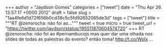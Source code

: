 
+++
author = "Jaydson Gomes"
categories = ["tweet"]
date = "Thu Apr 26 13:57:17 +0000 2012"
draft = false
slug = "1aa4fe6d1d72f656b0cd38c5c5fd92652065de3d"
tags = ["tweet"]
title = """RT @zenorocha: não foi ao..."""
tweet = true
micro = true
tweet_url = "https://twitter.com/jaydson/status/195511870604574720"
+++
RT @zenorocha: não foi ao #pernambucojs mas quer dar uma olhada nos slides de todas as palestras do evento? então toma! http://t.co/WoIx ...
